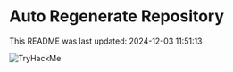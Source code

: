 # Auto Regenerate Repository

This README was last updated: 2024-12-03 11:51:13

 ![TryHackMe](https://tryhackme.com/badge/533634)